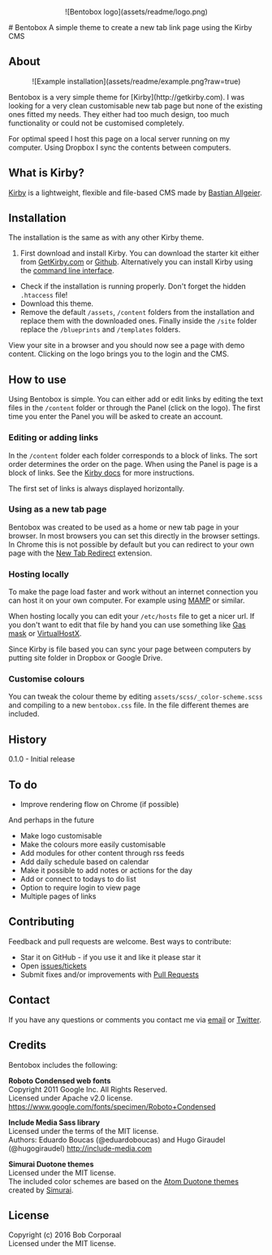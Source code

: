 <p align="center">
![Bentobox logo](assets/readme/logo.png)
</p>
# Bentobox
A simple theme to create a new tab link page using the Kirby CMS

## About
<p align="center">
![Example installation](assets/readme/example.png?raw=true)
</p>
Bentobox is a very simple theme for [Kirby](http://getkirby.com). I was looking for a very clean customisable new tab page but none of the existing ones fitted my needs. They either had too much design, too much functionality or could not be customised completely.

For optimal speed I host this page on a local server running on my computer. Using Dropbox I sync the contents between computers.


## What is Kirby?
[Kirby](http://getkirby.com) is a lightweight, flexible and file-based CMS made by [Bastian Allgeier](http://bastianallgeier.com).

## Installation
The installation is the same as with any other Kirby theme.

1. First download and install Kirby. You can download the starter kit either from [GetKirby.com](https://getkirby.com/downloads) or [Github](https://github.com/getkirby/starterkit). Alternatively you can install Kirby using the [command line interface](https://getkirby.com/docs/installation/running-with-php).
- Check if the installation is running properly. Don't forget the hidden `.htaccess` file!
- Download this theme.
- Remove the default `/assets`, `/content` folders from the installation and replace them with the downloaded ones. Finally inside the `/site` folder replace the `/blueprints` and `/templates` folders.

View your site in a browser and you should now see a page with demo content. Clicking on the logo brings you to the login and the CMS.

## How to use
Using Bentobox is simple. You can either add or edit links by editing the text files in the `/content` folder or through the Panel (click on the logo). The first time you enter the Panel you will be asked to create an account.

### Editing or adding links
In the `/content` folder each folder corresponds to a block of links. The sort order determines the order on the page. When using the Panel is page is a block of links. See the [Kirby docs](https://getkirby.com/docs) for more instructions.

The first set of links is always displayed horizontally.


### Using as a new tab page
Bentobox was created to be used as a home or new tab page in your browser. In most browsers you can set this directly in the browser settings. In Chrome this is not possible by default but you can redirect to your own page with the [New Tab Redirect](https://chrome.google.com/webstore/detail/new-tab-redirect/icpgjfneehieebagbmdbhnlpiopdcmna) extension.

### Hosting locally
To make the page load faster and work without an internet connection you can host it on your own computer. For example using [MAMP](https://www.mamp.info) or similar.

When hosting locally you can edit your `/etc/hosts` file to get a nicer url. If you don't want to edit that file by hand you can use something like [Gas mask](https://github.com/2ndalpha/gasmask) or [VirtualHostX](https://clickontyler.com/virtualhostx/).

Since Kirby is file based you can sync your page between computers by putting site folder in Dropbox or Google Drive.

### Customise colours
You can tweak the colour theme by editing `assets/scss/_color-scheme.scss` and compiling to a new `bentobox.css` file. In the file different themes are included.

## History

0.1.0 - Initial release


## To do
- Improve rendering flow on Chrome (if possible)

And perhaps in the future
- Make logo customisable
- Make the colours more easily customisable
- Add modules for other content through rss feeds
- Add daily schedule based on calendar
- Make it possible to add notes or actions for the day
- Add or connect to todays to do list
- Option to require login to view page
- Multiple pages of links

## Contributing

Feedback and pull requests are welcome. Best ways to contribute:
* Star it on GitHub - if you use it and like it please star it
* Open [issues/tickets](https://github.com/bcorporaal/Bentobox/issues)
* Submit fixes and/or improvements with [Pull Requests](https://github.com/bcorporaal/Bentobox/pulls)

## Contact
If you have any questions or comments you contact me via [email](mailto:dev@reefscape.net) or [Twitter](http://twitter.com/bcorporaal).


## Credits

Bentobox includes the following:

**Roboto Condensed web fonts**<br>
Copyright 2011 Google Inc. All Rights Reserved.<br>Licensed under Apache v2.0 license.
https://www.google.com/fonts/specimen/Roboto+Condensed

**Include Media Sass library**<br>
Licensed under the terms of the MIT license.<br>
Authors: Eduardo Boucas (@eduardoboucas) and Hugo Giraudel (@hugogiraudel)
http://include-media.com

**Simurai Duotone themes**<br>
Licensed under the MIT license.<br>
The included color schemes are based on the [Atom Duotone themes](http://simurai.com/projects/2016/01/01/duotone-themes) created by [Simurai](http://simurai.com/).


## License


Copyright (c) 2016 Bob Corporaal<br>
Licensed under the MIT license.
